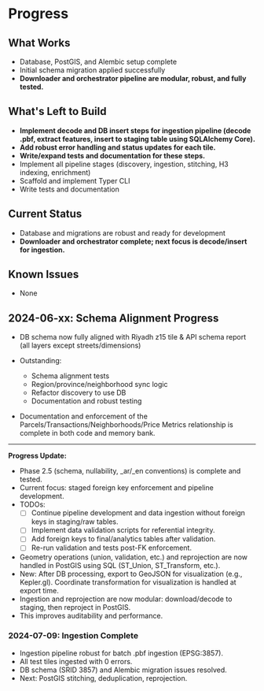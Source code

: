 # Progress

## What Works
- Database, PostGIS, and Alembic setup complete
- Initial schema migration applied successfully
- **Downloader and orchestrator pipeline are modular, robust, and fully tested.**

## What's Left to Build
- **Implement decode and DB insert steps for ingestion pipeline (decode .pbf, extract features, insert to staging table using SQLAlchemy Core).**
- **Add robust error handling and status updates for each tile.**
- **Write/expand tests and documentation for these steps.**
- Implement all pipeline stages (discovery, ingestion, stitching, H3 indexing, enrichment)
- Scaffold and implement Typer CLI
- Write tests and documentation

## Current Status
- Database and migrations are robust and ready for development
- **Downloader and orchestrator complete; next focus is decode/insert for ingestion.**

## Known Issues
- None 

## 2024-06-xx: Schema Alignment Progress
- DB schema now fully aligned with Riyadh z15 tile & API schema report (all layers except streets/dimensions)
- Outstanding:
  - Schema alignment tests
  - Region/province/neighborhood sync logic
  - Refactor discovery to use DB
  - Documentation and robust testing 

- Documentation and enforcement of the Parcels/Transactions/Neighborhoods/Price Metrics relationship is complete in both code and memory bank. 

---

**Progress Update:**
- Phase 2.5 (schema, nullability, _ar/_en conventions) is complete and tested.
- Current focus: staged foreign key enforcement and pipeline development.
- TODOs:
  - [ ] Continue pipeline development and data ingestion without foreign keys in staging/raw tables.
  - [ ] Implement data validation scripts for referential integrity.
  - [ ] Add foreign keys to final/analytics tables after validation.
  - [ ] Re-run validation and tests post-FK enforcement. 

- Geometry operations (union, validation, etc.) and reprojection are now handled in PostGIS using SQL (ST_Union, ST_Transform, etc.).
- New: After DB processing, export to GeoJSON for visualization (e.g., Kepler.gl). Coordinate transformation for visualization is handled at export time. 
- Ingestion and reprojection are now modular: download/decode to staging, then reproject in PostGIS.
- This improves auditability and performance. 

### 2024-07-09: Ingestion Complete
- Ingestion pipeline robust for batch .pbf ingestion (EPSG:3857).
- All test tiles ingested with 0 errors.
- DB schema (SRID 3857) and Alembic migration issues resolved.
- Next: PostGIS stitching, deduplication, reprojection. 